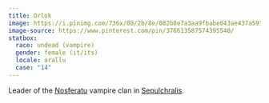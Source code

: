 ```yaml
---
title: Orlok
image: https://i.pinimg.com/736x/08/2b/8e/082b8e7a3aa9fbabe043ae437a5919b3.jpg
image-source: https://www.pinterest.com/pin/376613587574395540/
statbox:
  race: undead (vampire)
  gender: female (it/its)
  locale: arallu
  case: "14"
---
```


Leader of the [Nosferatu](https://whitewolf.fandom.com/wiki/Nosferatu_%28VTM%29) vampire clan in [Sepulchralis](../locales/sepulchralis).
